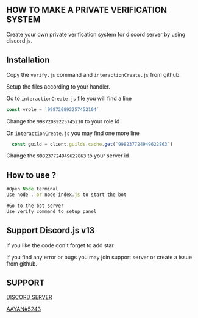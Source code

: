 ## HOW TO MAKE A PRIVATE VERIFICATION SYSTEM
Create your own private verification system for discord server by using discord.js.

## Installation
Copy the `verify.js` command and `interactionCreate.js` from github.

Setup the files according to your handler.

Go to `interactionCreate.js` file you will find a line 
```js
const vrole = `998720892257452104` 
```
Change the ```99872089225745210``` to your role id 

On `interactionCreate.js` you may find one more line 
```js
  const guild = client.guilds.cache.get(`998237724949622863`)
```
Change the ```998237724949622863``` to your server id


## How to use ?

```js
#Open Node terminal 
Use node . or node index.js to start the bot 
```
```js
#Go to the bot server 
Use verify command to setup panel
```

## Support Discord.js v13 
If you like the code don't forget to add star .

If you find any error or bugs you may join support server or create a issue from github.

## SUPPORT
[DISCORD SERVER](https://discord.gg/Z4tKgfgj9Y)

[AAYAN#5243](https://discord.com/users/709169539249864775)
